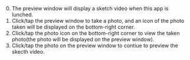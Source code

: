  0. The preview window will display a sketch video when this app is lunched.
 1. Click/tap the preview window to take a photo, and an icon of the photo taken will be displayed on the bottom-right corner.
 2. Click/tap the photo icon on the bottom-right corner to view the taken photo(the photo will be displayed on the preview window).
 3. Click/tap the photo on the preview window to contiue to preview the skecth video.
